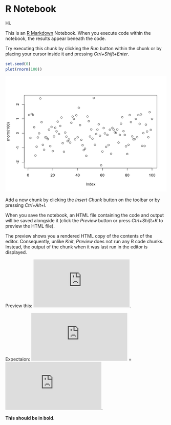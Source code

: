R Notebook
================

Hi.

This is an [R Markdown](http://rmarkdown.rstudio.com) Notebook. When you execute code within the notebook, the results appear beneath the code.

Try executing this chunk by clicking the *Run* button within the chunk or by placing your cursor inside it and pressing *Ctrl+Shift+Enter*.

``` r
set.seed(0)
plot(rnorm(100))
```

![](notes00_files/figure-markdown_github/unnamed-chunk-1-1.png)

Add a new chunk by clicking the *Insert Chunk* button on the toolbar or by pressing *Ctrl+Alt+I*.

When you save the notebook, an HTML file containing the code and output will be saved alongside it (click the *Preview* button or press *Ctrl+Shift+K* to preview the HTML file).

The preview shows you a rendered HTML copy of the contents of the editor. Consequently, unlike *Knit*, *Preview* does not run any R code chunks. Instead, the output of the chunk when it was last run in the editor is displayed.

Preview this: ![\\alpha + \\beta](https://latex.codecogs.com/png.latex?%5Calpha%20%2B%20%5Cbeta "\alpha + \beta").

Expectaion: ![{ \\text{E} }(X)](https://latex.codecogs.com/png.latex?%7B%20%5Ctext%7BE%7D%20%7D%28X%29 "{ \text{E} }(X)") = ![{\\left\[\\frac{1}{2}\\right\]}](https://latex.codecogs.com/png.latex?%7B%5Cleft%5B%5Cfrac%7B1%7D%7B2%7D%5Cright%5D%7D "{\left[\frac{1}{2}\right]}").

**This should be in bold**.
